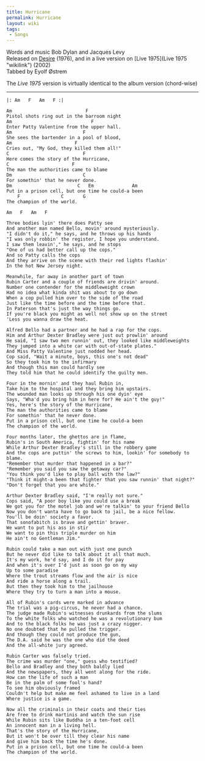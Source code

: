 ```yaml
---
title: Hurricane
permalink: Hurricane
layout: wiki
tags:
 - Songs
---
```


Words and music Bob Dylan and Jacques Levy  
Released on [Desire](Desire "wikilink") (1976), and in a live version on
[Live 1975](Live 1975 "wikilink") (2002)  
 Tabbed by Eyolf Østrem

The *Live 1975* version is virtually identical to the album version
(chord-wise)

* * * * *

    |: Am   F   Am   F :|

    Am                           F
    Pistol shots ring out in the barroom night
    Am                             F
    Enter Patty Valentine from the upper hall.
    Am                          F
    She sees the bartender in a pool of blood,
    Am                       F
    Cries out, "My God, they killed them all!"
    C                           F
    Here comes the story of the Hurricane,
    C                       F
    The man the authorities came to blame
    Dm                          C
    For somethin' that he never done.
    Dm                        C   Em              Am
    Put in a prison cell, but one time he could-a been
        F               C       G
    The champion of the world.

    Am   F   Am   F

    Three bodies lyin' there does Patty see
    And another man named Bello, movin' around mysteriously.
    "I didn't do it," he says, and he throws up his hands
    "I was only robbin' the register, I hope you understand.
    I saw them leavin'," he says, and he stops
    "One of us had better call up the cops."
    And so Patty calls the cops
    And they arrive on the scene with their red lights flashin'
    In the hot New Jersey night.

    Meanwhile, far away in another part of town
    Rubin Carter and a couple of friends are drivin' around.
    Number one contender for the middleweight crown
    Had no idea what kinda shit was about to go down
    When a cop pulled him over to the side of the road
    Just like the time before and the time before that.
    In Paterson that's just the way things go.
    If you're black you might as well not show up on the street
    'Less you wanna draw the heat.

    Alfred Bello had a partner and he had a rap for the cops.
    Him and Arthur Dexter Bradley were just out prowlin' around
    He said, "I saw two men runnin' out, they looked like middleweights
    They jumped into a white car with out-of-state plates."
    And Miss Patty Valentine just nodded her head.
    Cop said, "Wait a minute, boys, this one's not dead"
    So they took him to the infirmary
    And though this man could hardly see
    They told him that he could identify the guilty men.

    Four in the mornin' and they haul Rubin in,
    Take him to the hospital and they bring him upstairs.
    The wounded man looks up through his one dyin' eye
    Says, "Wha'd you bring him in here for? He ain't the guy!"
    Yes, here's the story of the Hurricane,
    The man the authorities came to blame
    For somethin' that he never done.
    Put in a prison cell, but one time he could-a been
    The champion of the world.

    Four months later, the ghettos are in flame,
    Rubin's in South America, fightin' for his name
    While Arthur Dexter Bradley's still in the robbery game
    And the cops are puttin' the screws to him, lookin' for somebody to blame.
    "Remember that murder that happened in a bar?"
    "Remember you said you saw the getaway car?"
    "You think you'd like to play ball with the law?"
    "Think it might-a been that fighter that you saw runnin' that night?"
    "Don't forget that you are white."

    Arthur Dexter Bradley said, "I'm really not sure."
    Cops said, "A poor boy like you could use a break
    We got you for the motel job and we're talkin' to your friend Bello
    Now you don't wanta have to go back to jail, be a nice fellow.
    You'll be doin' society a favor.
    That sonofabitch is brave and gettin' braver.
    We want to put his ass in stir
    We want to pin this triple murder on him
    He ain't no Gentleman Jim."

    Rubin could take a man out with just one punch
    But he never did like to talk about it all that much.
    It's my work, he'd say, and I do it for pay
    And when it's over I'd just as soon go on my way
    Up to some paradise
    Where the trout streams flow and the air is nice
    And ride a horse along a trail.
    But then they took him to the jailhouse
    Where they try to turn a man into a mouse.

    All of Rubin's cards were marked in advance
    The trial was a pig-circus, he never had a chance.
    The judge made Rubin's witnesses drunkards from the slums
    To the white folks who watched he was a revolutionary bum
    And to the black folks he was just a crazy nigger.
    No one doubted that he pulled the trigger.
    And though they could not produce the gun,
    The D.A. said he was the one who did the deed
    And the all-white jury agreed.

    Rubin Carter was falsely tried.
    The crime was murder "one," guess who testified?
    Bello and Bradley and they both baldly lied
    And the newspapers, they all went along for the ride.
    How can the life of such a man
    Be in the palm of some fool's hand?
    To see him obviously framed
    Couldn't help but make me feel ashamed to live in a land
    Where justice is a game.

    Now all the criminals in their coats and their ties
    Are free to drink martinis and watch the sun rise
    While Rubin sits like Buddha in a ten-foot cell
    An innocent man in a living hell.
    That's the story of the Hurricane,
    But it won't be over till they clear his name
    And give him back the time he's done.
    Put in a prison cell, but one time he could-a been
    The champion of the world.
